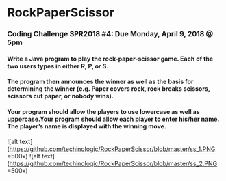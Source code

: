 # RockPaperScissor
### Coding Challenge SPR2018 #4: Due Monday, April 9, 2018 @ 5pm
#### Write a Java program to play the rock-paper-scissor game. Each of the two users types in either R, P, or S.  
#### The program then announces the winner as well as the basis for determining the winner (e.g. Paper covers rock, rock breaks scissors, scissors cut paper, or nobody wins).  
#### Your program should allow the players to use lowercase as well as uppercase.Your program should allow each player to enter his/her name.  The player’s name is displayed with the winning move.

![alt text](https://github.com/techinologic/RockPaperScissor/blob/master/ss_1.PNG =500x)
![alt text](https://github.com/techinologic/RockPaperScissor/blob/master/ss_2.PNG =500x)


